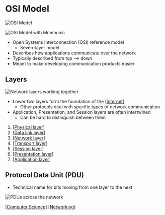 # OSI Model

![OSI Model](/assets/second-brain/2020-09-08-21-22-35.png)

![OSI Model with Mnemonic](/assets/second-brain/2020-09-14-10-28-36.png)

- Open Systems Interconnection (OSI) reference model
  - Seven-layer model
- Describes how applications communicate over the network
- Typically described from top --> down
- Meant to make developing communication products easier

## Layers

![Network layers working together](/assets/second-brain/2020-09-08-21-37-28.png)

- Lower two layers form the foundation of the [[Internet]]
  - Other protocols deal with specific types of network communication
- Application, Presentation, and Session layers are often intertwined
  - Can be hard to distinguish between them

1. [[Physical layer]]
2. [[Data link layer]]
3. [[Network layer]]
4. [[Transport layer]]
5. [[Session layer]]
6. [[Presentation layer]]
7. [[Application layer]]

## Protocol Data Unit (PDU)

- Technical name for bits moving from one layer to the next

![PDUs across the network](/assets/second-brain/2020-09-08-21-36-31.png)

[[Computer Science]] [[Networking]]

[//begin]: # "Autogenerated link references for markdown compatibility"
[Internet]: internet "Internet"
[Physical layer]: physical-layer "Physical Layer (Layer 1)"
[Data link layer]: data-link-layer "Data Link Layer (Layer 2)"
[Network layer]: network-layer "Network Layer (Layer 3)"
[Transport layer]: transport-layer "Transport Layer (Layer 4)"
[Session layer]: session-layer "Session Layer (Layer 5)"
[Presentation layer]: presentation-layer "Presentation Layer (Layer 6)"
[Application layer]: application-layer "Application Layer (Layer 7)"
[Computer Science]: computer-science "Computer Science"
[Networking]: networking "Networking"
[//end]: # "Autogenerated link references"
